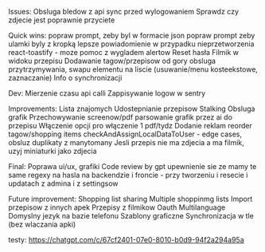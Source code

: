 Issues:
    Obsluga bledow z api
    sync przed wylogowaniem
    Sprawdz czy zdjecie jest poprawnie przyciete

Quick wins:
    popraw prompt, zeby byl w formacie json
    popraw prompt zeby ulamki byly z kropką
    lepsze powiadomienie w przypadku nieprzetworzenia
    react-toastify - moze pomoc z wygladem alertow
    Reset hasła
    Filmik w widoku przepisu
    Dodawanie tagow/przepisow od gory
    obsluga przytrzymywania, swapu elementu na liscie (usuwanie/menu kosteekstowe, zaznaczanie)
    Info o synchronizacji

Dev:
    Mierzenie czasu api calli
    Zappisywanie logow w sentry

Improvements:
    Lista znajomych
    Udostepnianie przepisow
    Stalking
    Obsluga grafik
    Przechowywanie screenow/pdf
    parsowanie grafik  przez ai do przepisu
    Włączenie opcji pro
    włączenie 1 pdf/tydz
    Dodanie reklam
    reorder tagow/shopping items
    checkAndAssignLocalDataToUser - edge cases, obsluz duplikaty z manytomany
    Jesli przepis nie ma zdjecia a ma filmik, uzyj miniaturki jako zdjecia


Final:
    Poprawa ui/ux, grafiki
    Code review by gpt
    upewnienie sie ze mamy te same regexy na hasla na backendzie i froncie - przy tworzeniu i resecie i updatach z admina i z settingsow

Future improvement:
    Shopping list sharing
    Multiple shoppinmg lists
    Import przepisow z innych apek
    Przepisy z filmikow
    Oauth
    Multilanguage
    Domyslny jezyk na bazie telefonu
    Szablony graficzne
    Synchronizacja w tle (bez wlaczania apki)


testy:
    https://chatgpt.com/c/67cf2401-07e0-8010-b0d9-94f2a294a95a